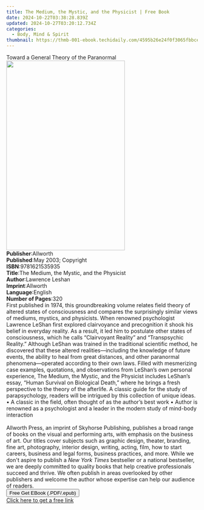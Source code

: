 ```yaml
---
title: The Medium, the Mystic, and the Physicist | Free Book
date: 2024-10-22T03:38:28.839Z
updated: 2024-10-27T03:20:12.734Z
categories:
  - Body, Mind & Spirit
thumbnail: https://thmb-001-ebook.techidaily.com/4595b26e24f0f3065fbbce0e197f9508003dfbe5151c9223b9962d822a4d6100.jpg
---
```

<main id="book-container">
  <div class="flex flex-col">
    <div class="book-brief flex-1 py-6 px-4 sm:p-6 md:py-10 md:px-8">
      <!-- brief-->
      <div class="book-brief-main">
        Toward a General Theory of the Paranormal
      </div>
    </div>
    <div
      class="book-meta-info flex-1 grid gap-4 col-start-1 col-end-3 row-start-1 sm:mb-6 sm:grid-cols-4 lg:gap-6 lg:col-start-2 lg:row-end-6 lg:row-span-6 lg:mb-0"
    >
      <div
        class="book-meta-info-left place-content-center mt-4 p-4 text-sm leading-6 col-start-2 col-span-2 dark:text-slate-400"
      >
        <img
          class="w-full h-500 object-cover rounded-lg sm:h-255 sm:col-span-2 lg:col-span-full"
          src="https://img-001-ebook.techidaily.com/dc3d6feca19bcbade5b1347379d513b9357eb9fdf4f86ee2756a8a2e0461ca6c.jpg"
          alt=""
          width="312"
          height="500"
        />
      </div>
      <div
        class="book-meta-info-right mt-2 col-start-1 row-start-2 col-span-3 self-center"
      >
        <!-- meta data  -->
        <div class="flex flex-col px-4 md:px-8">
          <div class="flex-1">
            <strong>Publisher</strong>:<span class="px-2">Allworth</span>
          </div>
          <div class="flex-1">
            <strong>Published</strong>:<span class="px-2"
              >May 2003; Copyright</span
            >
          </div>
          <div class="flex-1">
            <strong>ISBN</strong>:<span class="px-2">9781621535935</span>
          </div>
          <div class="flex-1">
            <strong>Title</strong>:<span class="px-2"
              >The Medium, the Mystic, and the Physicist</span
            >
          </div>
          <div class="flex-1">
            <strong>Author</strong>:<span class="px-2">Lawrence Leshan</span>
          </div>
          <div class="flex-1">
            <strong>Imprint</strong>:<span class="px-2">Allworth</span>
          </div>
          <div class="flex-1">
            <strong>Language</strong>:<span class="px-2">English</span>
          </div>
          <div class="flex-1">
            <strong>Number of Pages</strong>:<span class="px-2">320</span>
          </div>
        </div>
      </div>
    </div>
    <div class="book-description flex-1 py-6 px-4 sm:p-6 md:py-10 md:px-8">
      <div class="book-description-main">
        <div accordion-content="" id="description">
          First published in 1974, this groundbreaking volume relates field
          theory of altered states of consciousness and compares the
          surprisingly similar views of mediums, mystics, and physicists. When
          renowned psychologist Lawrence LeShan first explored clairvoyance and
          precognition it shook his belief in everyday reality. As a result, it
          led him to postulate other states of consciousness, which he calls
          “Clairvoyant Reality” and “Transpsychic Reality.” Although LeShan was
          trained in the traditional scientific method, he discovered that these
          altered realities—including the knowledge of future events, the
          ability to heal from great distances, and other paranormal
          phenomena—operated according to their own laws. Filled with
          mesmerizing case examples, quotations, and observations from LeShan’s
          own personal experience,&nbsp;The Medium, the Mystic, and the
          Physicist&nbsp;includes LeShan’s essay, “Human Survival on Biological
          Death,” where he brings a fresh perspective to the theory of the
          afterlife. A classic guide for the study of parapsychology, readers
          will be intrigued by this collection of unique ideas. • A classic in
          the field, often thought of as the author’s best work • Author is
          renowned as a psychologist and a leader in the modern study of
          mind-body interaction<br /><br />Allworth Press, an imprint of
          Skyhorse Publishing, publishes a broad range of books on the visual
          and performing arts, with emphasis on the business of art. Our titles
          cover subjects such as graphic design, theater, branding, fine art,
          photography, interior design, writing, acting, film, how to start
          careers, business and legal forms, business practices, and more. While
          we don't aspire to publish a <i>New York Times</i> bestseller or a
          national bestseller, we are deeply committed to quality books that
          help creative professionals succeed and thrive. We often publish in
          areas overlooked by other publishers and welcome the author whose
          expertise can help our audience of readers.
        </div>
        <div class="accordion-fader"></div>
      </div>
    </div>
    <div class="book-excerpts flex-1 py-6 px-4 sm:p-6 md:py-10 md:px-8"></div>
    <div
      class="book-about-author flex-1 py-6 px-4 sm:p-6 md:py-10 md:px-8"
    ></div>
    <div class="book-free-get flex-1 py-6 px-4 sm:p-6 md:py-10 md:px-8">
      <button
        id="btn-free-get"
        class="bg-blue-500 hover:bg-blue-700 text-white font-bold py-2 px-4 rounded"
      >
        Free Get EBook (.PDF/.epub)
      </button>
      <div id="countdown-display" class="px-2 text-lg mt-2"></div>
      <a
        id="free-link"
        class="hidden bg-blue-500 hover:bg-blue-700 text-white font-bold py-2 px-4 rounded"
        href="https://www.ebooks.com/en-us/book/209577717/the-medium-the-mystic-and-the-physicist/lawrence-leshan/"
        target="_blank"
        >Click here to get a free link</a
      >
    </div>
    <script>
      let countdownTime = 0;
      let countdownInterval = null;
      document
        .getElementById('btn-free-get')
        .addEventListener('click', startCountdown);
      function startCountdown() {
        countdownTime = new Date().getTime() + 60000 * 3;
        countdownInterval = setInterval(updateCountdown, 1000);
        document.getElementById('btn-free-get').disabled = true;
        document
          .getElementById('btn-free-get')
          .classList.add('bg-gray-500', 'cursor-not-allowed');
      }
      function updateCountdown() {
        let currentTime = new Date().getTime();
        let timeLeft = countdownTime - currentTime;
        let secondsLeft = Math.floor(timeLeft / 1000);
        document.getElementById('countdown-display').innerHTML =
          `Remaining time: ${secondsLeft} seconds.`;
        if (secondsLeft <= 0) {
          clearInterval(countdownInterval);
          document.getElementById('btn-free-get').classList.add('hidden');
          document.getElementById('free-link').classList.remove('hidden');
          document.getElementById('countdown-display').innerHTML = '';
        }
      }
    </script>
  </div>
</main>

<ins class="adsbygoogle"
      style="display:block"
      data-ad-client="ca-pub-7571918770474297"
      data-ad-slot="8358498916"
      data-ad-format="auto"
      data-full-width-responsive="true"></ins>
    